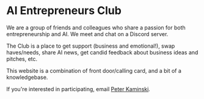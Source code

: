 # AI Entrepreneurs Club

We are a group of friends and colleagues who share a passion for both entrepreneurship and AI. We meet and chat on a Discord server.

The Club is a place to get support (business and emotional!), swap haves/needs, share AI news, get candid feedback about business ideas and pitches, etc. 

This website is a combination of front door/calling card, and a bit of a knowledgebase.

If you're interested in participating, email [Peter Kaminski](mailto:kaminski@istori.com?subject=AIEntrepreneursClub).
